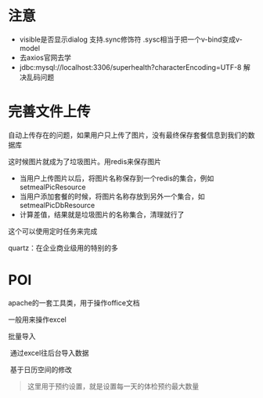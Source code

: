 # 注意
* visible是否显示dialog
   支持.sync修饰符
   .sysc相当于把一个v-bind变成v-model
* 去axios官网去学
* jdbc:mysql://localhost:3306/superhealth?characterEncoding=UTF-8 解决乱码问题





# 完善文件上传

自动上传存在的问题，如果用户只上传了图片，没有最终保存套餐信息到我们的数据库

这时候图片就成为了垃圾图片。用redis来保存图片



* 当用户上传图片以后，将图片名称保存到一个redis的集合，例如setmealPicResource
* 当用户添加套餐的时候，将图片名称存放到另外一个集合，如setmealPicDbResource
* 计算差值，结果就是垃圾图片的名称集合，清理就行了



这个可以使用定时任务来完成

quartz：在企业商业级用的特别的多  









# POI

apache的一套工具类，用于操作office文档

一般用来操作excel



批量导入

​	通过excel往后台导入数据

​	基于日历空间的修改

> 这里用于预约设置，就是设置每一天的体检预约最大数量 